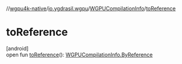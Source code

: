 //[wgpu4k-native](../../../index.md)/[io.ygdrasil.wgpu](../index.md)/[WGPUCompilationInfo](index.md)/[toReference](to-reference.md)

# toReference

[android]\
open fun [toReference](to-reference.md)(): [WGPUCompilationInfo.ByReference](../../io.ygdrasil.wgpu.android/-w-g-p-u-compilation-info/-by-reference/index.md)